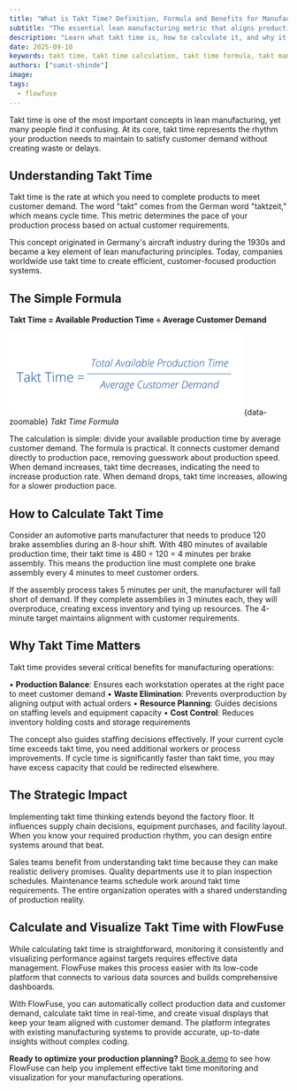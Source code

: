 ```yaml
---
title: "What is Takt Time? Definition, Formula and Benefits for Manufacturing"
subtitle: "The essential lean manufacturing metric that aligns production pace with customer demand"
description: "Learn what takt time is, how to calculate it, and why it's essential for lean manufacturing. Use the simple formula to optimize production pace, reduce waste, and align operations with customer demand."
date: 2025-09-10
keywords: takt time, takt time calculation, takt time formula, takt manufacturing solutions, calculate takt time example, customer takt time, formula of takt time, manufacturing takt time, meaning of takt time, take time lean manufacturing, takt time is, to calculate takt time
authors: ["sumit-shinde"]
image: 
tags:
  - flowfuse
---
```


Takt time is one of the most important concepts in lean manufacturing, yet many people find it confusing. At its core, takt time represents the rhythm your production needs to maintain to satisfy customer demand without creating waste or delays.

<!--more-->

## Understanding Takt Time

Takt time is the rate at which you need to complete products to meet customer demand. The word "takt" comes from the German word "taktzeit," which means cycle time. This metric determines the pace of your production process based on actual customer requirements.

This concept originated in Germany's aircraft industry during the 1930s and became a key element of lean manufacturing principles. Today, companies worldwide use takt time to create efficient, customer-focused production systems.

## The Simple Formula

**Takt Time = Available Production Time ÷ Average Customer Demand**


![Takt Time Formula](./images/takt-time-formula.png){data-zoomable}
_Takt Time Formula_

The calculation is simple: divide your available production time by average customer demand. The formula is practical. It connects customer demand directly to production pace, removing guesswork about production speed. When demand increases, takt time decreases, indicating the need to increase production rate. When demand drops, takt time increases, allowing for a slower production pace.

## How to Calculate Takt Time

Consider an automotive parts manufacturer that needs to produce 120 brake assemblies during an 8-hour shift. With 480 minutes of available production time, their takt time is 480 ÷ 120 = 4 minutes per brake assembly. This means the production line must complete one brake assembly every 4 minutes to meet customer orders.

If the assembly process takes 5 minutes per unit, the manufacturer will fall short of demand. If they complete assemblies in 3 minutes each, they will overproduce, creating excess inventory and tying up resources. The 4-minute target maintains alignment with customer requirements.

## Why Takt Time Matters

Takt time provides several critical benefits for manufacturing operations:

• **Production Balance**: Ensures each workstation operates at the right pace to meet customer demand
• **Waste Elimination**: Prevents overproduction by aligning output with actual orders
• **Resource Planning**: Guides decisions on staffing levels and equipment capacity
• **Cost Control**: Reduces inventory holding costs and storage requirements

The concept also guides staffing decisions effectively. If your current cycle time exceeds takt time, you need additional workers or process improvements. If cycle time is significantly faster than takt time, you may have excess capacity that could be redirected elsewhere.

## The Strategic Impact

Implementing takt time thinking extends beyond the factory floor. It influences supply chain decisions, equipment purchases, and facility layout. When you know your required production rhythm, you can design entire systems around that beat.

Sales teams benefit from understanding takt time because they can make realistic delivery promises. Quality departments use it to plan inspection schedules. Maintenance teams schedule work around takt time requirements. The entire organization operates with a shared understanding of production reality.

## Calculate and Visualize Takt Time with FlowFuse

While calculating takt time is straightforward, monitoring it consistently and visualizing performance against targets requires effective data management. FlowFuse makes this process easier with its low-code platform that connects to various data sources and builds comprehensive dashboards.

With FlowFuse, you can automatically collect production data and customer demand, calculate takt time in real-time, and create visual displays that keep your team aligned with customer demand. The platform integrates with existing manufacturing systems to provide accurate, up-to-date insights without complex coding.

**Ready to optimize your production planning?** [Book a demo](/book-demo/) to see how FlowFuse can help you implement effective takt time monitoring and visualization for your manufacturing operations.